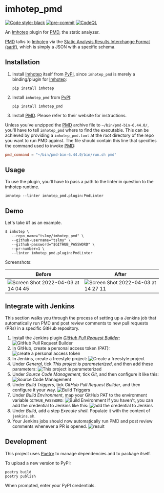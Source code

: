 # imhotep_pmd

[![Code style: black](https://img.shields.io/badge/code%20style-black-000000.svg)](https://github.com/psf/black)
[![pre-commit](https://img.shields.io/badge/pre--commit-enabled-brightgreen?logo=pre-commit&logoColor=white)](https://github.com/pre-commit/pre-commit)
[![CodeQL](https://github.com/tslmy/imhotep_pmd/actions/workflows/codeql-analysis.yml/badge.svg)](https://github.com/tslmy/imhotep_pmd/actions/workflows/codeql-analysis.yml)

An [Imhotep][i] plugin for [PMD][p], the static analyzer.

[i]: https://github.com/justinabrahms/imhotep
[p]: https://pmd.github.io/

[PMD][p] talks to [Imhotep][i] via the [Static Analysis Results Interchange Format (sarif)][s], which is simply a JSON with a specific schema.

[s]: https://docs.oasis-open.org/sarif/sarif/v2.0/sarif-v2.0.html

## Installation

1. Install [Imhotep][i] itself from [PyPI](https://pypi.org/project/imhotep/), since `imhotep_pmd` is merely a binding/plugin for [Imhotep][i]:
   ```shell
   pip install imhotep
   ```
2. Install `imhotep_pmd` from [PyPI](https://pypi.org/project/imhotep-pmd/):
   ```shell
   pip install imhotep_pmd
   ```
3. Install [PMD][p]. Please refer to their website for instructions.

Unless you've unzipped the [PMD][p] archive file to `~/bin/pmd-bin-6.44.0/`, you'll have to tell `imhotep_pmd` where to find the executable. This can be achieved by providing a `imhotep_pmd.toml` at the root directory of the repo you want to run PMD against. The file should contain this line that specifies the command used to invoke [PMD][p]:

```toml
pmd_command = "~/bin/pmd-bin-6.44.0/bin/run.sh pmd"
```

## Usage

To use the plugin, you'll have to pass a path to the linter in question to the imhotep runtime.

```shell
imhotep --linter imhotep_pmd.plugin:PmdLinter
```

## Demo
Let's take #1 as an example.

```shell
$ imhotep \
   --repo_name="tslmy/imhotep_pmd" \
   --github-username="tslmy" \
   --github-password="$GITHUB_PASSWORD" \
   --pr-number=1 \
   --linter imhotep_pmd.plugin:PmdLinter
```

Screenshots:

| Before | After |
| ------- | --- |
| ![Screen Shot 2022-04-03 at 14 04 45](https://user-images.githubusercontent.com/594058/161449329-7c43d6d8-547e-43a6-ac21-57701cb3b8fd.png) | ![Screen Shot 2022-04-03 at 14 27 11](https://user-images.githubusercontent.com/594058/161449378-6c20f0df-9785-43a0-99da-67a07574bb8e.png) |

## Integrate with Jenkins

This section walks you through the process of setting up a Jenkins job that automatically run PMD and post review comments to new pull requests (PRs) in a specific GitHub repository.

1. Install the Jenkins plugin _[GitHub Pull Request Builder](https://plugins.jenkins.io/ghprb/)_:
   ![GitHub Pull Request Builder](https://user-images.githubusercontent.com/594058/162634529-f8082b88-8496-4255-8c44-704e52c75ad5.png)
2. In GitHub, create a personal access token (PAT):
   ![create a personal access token](https://user-images.githubusercontent.com/594058/162634618-77e1abd6-6627-4188-b7f3-8ce61f24751c.png)
3. In Jenkins, create a freestyle project:
   ![Create a freestyle project](https://user-images.githubusercontent.com/594058/162634486-967e61ab-123f-4ed7-9494-8ca3c05b335f.png)
4. Under _General_, tick _This project is parameterized_, and then add these parameters:
   ![This project is parameterized](https://user-images.githubusercontent.com/594058/162634660-0dc67f43-8002-4f3a-bfcf-009db8786ba8.png)
5. Under _Source Code Management_, tick _Git_, and then configure it like this:
   ![Source Code Management](https://user-images.githubusercontent.com/594058/162634691-e1369516-033d-41f7-8d20-793afb66c92d.png)
6. Under _Build Triggers_, tick _GitHub Pull Request Builder_, and then configure it your way.
   ![Build Triggers](https://user-images.githubusercontent.com/594058/162634735-1ff3ccfc-1e63-44ab-ab7d-d78e6b37f30b.png)
7. Under _Build Environment_, map your GitHub PAT to the environment variable `GITHUB_PASSWORD`:
   ![Build Environment](https://user-images.githubusercontent.com/594058/162634585-99c8060e-6de5-4fd2-b162-fc2f1d710cc2.png)
   If you haven't, you can add the credential to Jenkins like this:
   ![add the credential to Jenkins](https://user-images.githubusercontent.com/594058/162634604-c05070af-c29d-4a4c-a37f-11472f08caf0.png)
8. Under _Build_, add a step _Execute shell_. Populate it with the content of `jenkins.sh`.
9. Your Jenkins jobs should now automatically run PMD and post review comments whenever a PR is opened.
   ![result](https://user-images.githubusercontent.com/594058/162634813-4d03453a-2193-4ac8-a7cd-e30891719b1c.png)

## Development

This project uses [Poetry](https://python-poetry.org/) to manage dependencies and to package itself.

To upload a new version to PyPI:

```shell
poetry build
poetry publish
```

When prompted, enter your PyPI credentials.
